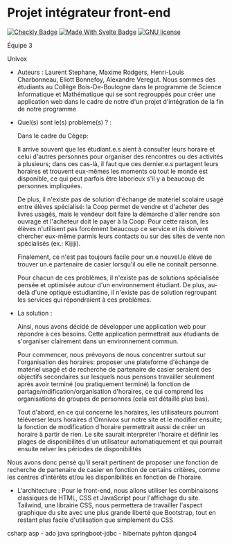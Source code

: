 # Projet intégrateur front-end

[![Checkly Badge](https://api.checklyhq.com/v1/badges/checks/e709cb3b-807d-4e5f-8f64-c7906fb01fe4?style=for-the-badge&theme=default)](https://univox.checkly-dashboards.com/) [![Made With Svelte Badge](https://img.shields.io/badge/made%20with-svelte%20kit-orange?style=for-the-badge)](https://kit.svelte.dev/) [![GNU license](https://img.shields.io/badge/License-GNU%20V3-blue?style=for-the-badge)](./LICENSE)

Équipe 3

Univox

- Auteurs :
Laurent Stephane, Maxime Rodgers, Henri-Louis Charbonneau, Eliott Bonnefoy, Alexandre Veregut.
Nous sommes des étudiants au Collège Bois-De-Boulogne dans le programme de Science Informatique et Mathématique qui se sont regrouppés pour créer une application web dans le cadre de notre d'un projet d'intégration de la fin de notre programme

- Quel(s) sont le(s) problème(s) ? :

  Dans le cadre du Cégep:
  
  Il arrive souvent que les étudiant.e.s aient à consulter leurs horaire et celui d'autres personnes pour organiser des rencontres ou des activités à plusieurs; dans
  ces cas-là, il faut que ces dernier.e.s partagent leurs horaires et trouvent eux-mêmes les moments où tout le monde est disponible, ce qui peut parfois être
  laborieux s'il y a beaucoup de personnes impliquées.
  
  De plus, il n'existe pas de solution d'échange de matériel scolaire usagé entre élèves spécialisé: la Coop permet de vendre et d'acheter des livres usagés, mais le
  vendeur doit faire la démarche d'aller rendre son ouvrage et l'acheteur doit le payer à la Coop. Pour cette raison, les élèves n'utilisent pas forcément beaucoup ce service et ils doivent chercher eux-même parmis leurs contacts ou sur des sites de vente non spécialisés (ex.: Kijiji).
  
  Finalement, ce n'est pas toujours facile pour un.e nouvel.le élève de trouver un.e partenaire de casier lorsqu'il ou elle ne connaît personne.
  
  Pour chacun de ces problèmes, il n'existe pas de solutions spécialisée pensée et optimisée autour d'un environnement étudiant.
  De plus, au-delà d'une optique estudiantine, il n'existe pas de solution regroupant les services qui répondraient à ces problèmes.
  


- La solution :

  Ainsi, nous avons décidé de développer une application web pour répondre à ces besoins. Cette application permettrait aux étudiants de s'organiser clairement dans un
  environnement commun.

  Pour commencer, nous prévoyons de nous concentrer surtout sur l'organisation des horaires: proposer une plateforme d'échange de matériel usagé et de recherche de
  partenaire de casier seraient des objectifs secondaires sur lesquels nous pensons travailler seulement après avoir terminé (ou pratiquement terminé) la fonction de
  partage/mdification/organisation d'horaires, ce qui comprend les organisations de groupes de personnes (cela est détaillé plus bas).

  Tout d'abord, en ce qui concerne les horaires, les utilisateurs pourront téléverser leurs horaires d'Omnivox sur notre site et le modifier ensuite; la fonction de
  modification d'horaire permettrait aussi de créer un horaire à partir de rien. Le site saurait interpréter l'horaire et définir les plages de disponibilités d'un
  utilisateur automatiquement et qui pourrait ensuite relver les périodes de disponibilités 

Nous avons donc pensé qu'il serait pertinent de proposer une fonction de recherche de partenaire de casier en fonction de certains critères, comme les centres d'intérêts et/ou les disponibilités en fonction de l'horaire.

- L'architecture : 
Pour le front-end, nous allons utiliser les combinaisons classiques de HTML, CSS et JavaScript pour l'affichage du site. Tailwind, une librairie CSS, nous permettera de travailler l'aspect graphique du site avec une plus grande liberté que Bootstrap, tout en restant plus facile d'utilisation que simplement du CSS

csharp asp - ado
java springboot-jdbc - hibernate
pyhton django4
